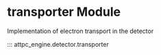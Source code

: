 # transporter Module

Implementation of electron transport in the detector

::: attpc_engine.detector.transporter